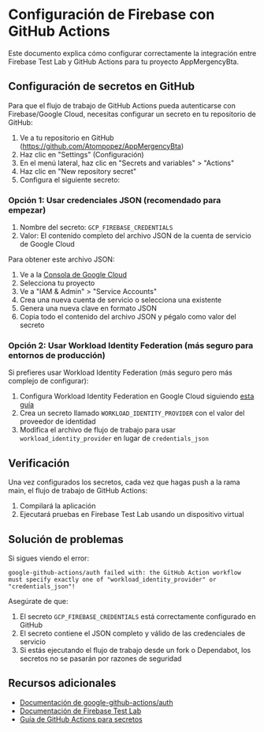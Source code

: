 # Configuración de Firebase con GitHub Actions

Este documento explica cómo configurar correctamente la integración entre Firebase Test Lab y GitHub Actions para tu proyecto AppMergencyBta.

## Configuración de secretos en GitHub

Para que el flujo de trabajo de GitHub Actions pueda autenticarse con Firebase/Google Cloud, necesitas configurar un secreto en tu repositorio de GitHub:

1. Ve a tu repositorio en GitHub (https://github.com/Atompopez/AppMergencyBta)
2. Haz clic en "Settings" (Configuración)
3. En el menú lateral, haz clic en "Secrets and variables" > "Actions"
4. Haz clic en "New repository secret"
5. Configura el siguiente secreto:

### Opción 1: Usar credenciales JSON (recomendado para empezar)

1. Nombre del secreto: `GCP_FIREBASE_CREDENTIALS`
2. Valor: El contenido completo del archivo JSON de la cuenta de servicio de Google Cloud

Para obtener este archivo JSON:
1. Ve a la [Consola de Google Cloud](https://console.cloud.google.com/)
2. Selecciona tu proyecto
3. Ve a "IAM & Admin" > "Service Accounts"
4. Crea una nueva cuenta de servicio o selecciona una existente
5. Genera una nueva clave en formato JSON
6. Copia todo el contenido del archivo JSON y pégalo como valor del secreto

### Opción 2: Usar Workload Identity Federation (más seguro para entornos de producción)

Si prefieres usar Workload Identity Federation (más seguro pero más complejo de configurar):

1. Configura Workload Identity Federation en Google Cloud siguiendo [esta guía](https://github.com/google-github-actions/auth#setup)
2. Crea un secreto llamado `WORKLOAD_IDENTITY_PROVIDER` con el valor del proveedor de identidad
3. Modifica el archivo de flujo de trabajo para usar `workload_identity_provider` en lugar de `credentials_json`

## Verificación

Una vez configurados los secretos, cada vez que hagas push a la rama main, el flujo de trabajo de GitHub Actions:

1. Compilará la aplicación
2. Ejecutará pruebas en Firebase Test Lab usando un dispositivo virtual

## Solución de problemas

Si sigues viendo el error:
```
google-github-actions/auth failed with: the GitHub Action workflow must specify exactly one of "workload_identity_provider" or "credentials_json"!
```

Asegúrate de que:
1. El secreto `GCP_FIREBASE_CREDENTIALS` está correctamente configurado en GitHub
2. El secreto contiene el JSON completo y válido de las credenciales de servicio
3. Si estás ejecutando el flujo de trabajo desde un fork o Dependabot, los secretos no se pasarán por razones de seguridad

## Recursos adicionales

- [Documentación de google-github-actions/auth](https://github.com/google-github-actions/auth)
- [Documentación de Firebase Test Lab](https://firebase.google.com/docs/test-lab)
- [Guía de GitHub Actions para secretos](https://docs.github.com/es/actions/security-guides/encrypted-secrets)
